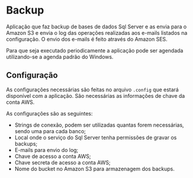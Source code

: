 ﻿Backup
======

Aplicação que faz backup de bases de dados Sql Server e as envia
para o Amazon S3 e envia o log das operações realizadas aos e-mails
listados na configuração. O envio dos e-mails é feito através do
Amazon SES.

Para que seja executado periodicamente a aplicação pode ser agendada
utilizando-se a agenda padrão do Windows.


Configuração
------------

As configurações necessárias são feitas no arquivo `.config` que estará
disponível com a aplicação. São necessárias as informações de chave da
conta AWS.

As configurações são as seguintes:
- Strings de conexão, podem ser utilizadas quantas forem necessárias,
sendo uma para cada banco;
- Local onde o serviço do Sql Server tenha permissões de gravar os backups;
- E-mails para envio do log;
- Chave de acesso a conta AWS;
- Chave secreta de acesso a conta AWS;
- Nome do bucket no Amazon S3 para armazenagem dos backups.